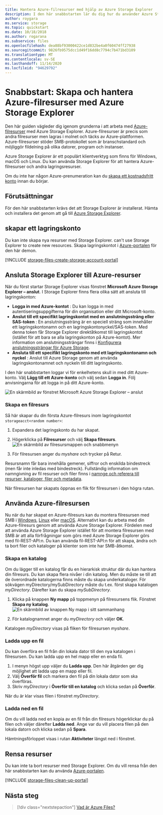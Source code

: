 ```yaml
---
title: Hantera Azure-filresurser med hjälp av Azure Storage Explorer
description: I den här snabbstarten lär du dig hur du använder Azure Storage Explorer till att hantera Azure Files.
author: roygara
ms.service: storage
ms.topic: quickstart
ms.date: 10/18/2018
ms.author: rogarana
ms.subservice: files
ms.openlocfilehash: dea88bf93000422ce1d832be4a0f60474ff27938
ms.sourcegitcommit: 9826fb9575dcc1d49f16dd8c7794c7b471bd3109
ms.translationtype: MT
ms.contentlocale: sv-SE
ms.lasthandoff: 11/14/2020
ms.locfileid: "94629792"
---
```

# <a name="quickstart-create-and-manage-azure-file-shares-with-azure-storage-explorer"></a>Snabbstart: Skapa och hantera Azure-filresurser med Azure Storage Explorer
Den här guiden vägleder dig igenom grunderna i att arbeta med [Azure-filresurser](storage-files-introduction.md) med Azure Storage Explorer. Azure-filresurser är precis som andra filresurser men lagras i molnet och täcks av Azure-plattformen. Azure-filresurser stöder SMB-protokollet som är branschstandard och möjliggör fildelning på olika datorer, program och instanser. 

Azure Storage Explorer är ett populärt klientverktyg som finns för Windows, macOS och Linux. Du kan använda Storage Explorer för att hantera Azure-filresurser och andra lagringsresurser.

Om du inte har någon Azure-prenumeration kan du [skapa ett kostnadsfritt konto](https://azure.microsoft.com/free/?WT.mc_id=A261C142F) innan du börjar.

## <a name="prerequisites"></a>Förutsättningar
För den här snabbstarten krävs det att Storage Explorer är installerat. Hämta och installera det genom att gå till [Azure Storage Explorer](https://azure.microsoft.com/features/storage-explorer/).

## <a name="create-a-storage-account"></a>skapar ett lagringskonto
Du kan inte skapa nya resurser med Storage Explorer. can't use Storage Explorer to create new resources. Skapa lagringskontot i [Azure-portalen](https://portal.azure.com/) för den här demon. 

[!INCLUDE [storage-files-create-storage-account-portal](../../../includes/storage-files-create-storage-account-portal.md)]

## <a name="connect-storage-explorer-to-azure-resources"></a>Ansluta Storage Explorer till Azure-resurser
När du först startar Storage Explorer visas fönstret **Microsoft Azure Storage Explorer – anslut**. I Storage Explorer finns flera olika sätt att ansluta till lagringskonton: 

- **Logga in med Azure-kontot** : Du kan logga in med autentiseringsuppgifterna för din organisation eller ditt Microsoft-konto. 
- **Anslut till ett specifikt lagringskontot med en anslutningssträng eller SAS-token** : En anslutningssträng är en speciell sträng som innehåller ett lagringskontonamn och en lagringskontonyckel/SAS-token. Med denna token får Storage Explorer direktåtkomst till lagringskontot (istället för att bara se alla lagringskonton på Azure-kontot). Mer information om anslutningssträngar finns i [Konfigurera anslutningssträngar för Azure Storage](../common/storage-configure-connection-string.md?toc=%2fazure%2fstorage%2ffiles%2ftoc.json).
- **Ansluta till ett specifikt lagringskonto med ett lagringskontonamn och nyckel** : Anslut till Azure Storage genom att använda lagringskontonamnet och nyckeln till ditt lagringskonto.

I den här snabbstarten loggar vi för enkelhetens skull in med ditt Azure-konto. Välj **Lägg till ett Azure-konto** och välj sedan **Logga in**. Följ anvisningarna för att logga in på ditt Azure-konto.

![En skärmbild av fönstret Microsoft Azure Storage Explorer – anslut](./media/storage-how-to-use-files-storage-explorer/connect-to-azure-storage-1.png)

### <a name="create-a-file-share"></a>Skapa en filresurs
Så här skapar du din första Azure-filresurs inom lagringskontot `storageacct<random number>`:

1. Expandera det lagringskonto du har skapat.
2. Högerklicka på **Filresurser** och välj **Skapa filresurs**.  
    ![En skärmbild av filresursmappen och snabbmenyn](media/storage-how-to-use-files-storage-explorer/create-file-share-1.png)

3. För filresursen anger du *myshare* och trycker på Retur.

Resursnamn får bara innehålla gemener, siffror och enskilda bindestreck (men får inte inledas med bindestreck). Fullständig information om namngivning av fil resurser och filer finns i [namnge och referera till resurser, kataloger, filer och metadata](/rest/api/storageservices/Naming-and-Referencing-Shares--Directories--Files--and-Metadata).

När filresursen har skapats öppnas en flik för filresursen i den högra rutan. 

## <a name="use-your-azure-file-share"></a>Använda Azure-filresursen
Nu när du har skapat en Azure-filresurs kan du montera filresursen med SMB i [Windows](storage-how-to-use-files-windows.md), [Linux](storage-how-to-use-files-linux.md) eller [macOS](storage-how-to-use-files-mac.md). Alternativt kan du arbeta med din Azure-filresurs genom att använda Azure Storage Explorer. Fördelen med att använda Azure Storage Explorer istället för att montera filresursen med SMB är att alla förfrågningar som görs med Azure Storage Explorer görs med fil-REST-API:n. Du kan använda fil-REST-API:n för att skapa, ändra och ta bort filer och kataloger på klienter som inte har SMB-åtkomst.

### <a name="create-a-directory"></a>Skapa en katalog
Om du lägger till en katalog får du en hierarkisk struktur där du kan hantera din filresurs. Du kan skapa flera nivåer i din katalog. Men du måste se till att de överordnade katalogerna finns måste du skapa underkataloger. För sökvägen myDirectory/mySubDirectory måste du t.ex. först skapa katalogen *myDirectory*. Därefter kan du skapa *mySubDirectory*. 

1. Klicka på knappen **Ny mapp** på toppmenyn på filresursens flik. Fönstret **Skapa ny katalog**.
    ![En skärmbild av knappen Ny mapp i sitt sammanhang](media/storage-how-to-use-files-storage-explorer/create-directory-1.png)

2. För katalognamnet anger du *myDirectory* och väljer **OK**. 

Katalogen *myDirectory* visas på fliken för filresursen *myshare*.

### <a name="upload-a-file"></a>Ladda upp en fil 
Du kan överföra en fil från din lokala dator till den nya katalogen i filresursen. Du kan ladda upp en hel mapp eller en enda fil.

1. I menyn högst upp väljer du **Ladda upp**. Den här åtgärden ger dig möjlighet att ladda upp en mapp eller fil.
2. Välj **Överför fil** och markera den fil på din lokala dator som ska överföras.
3. Skriv *myDirectory* i **Överför till en katalog** och klicka sedan på **Överför**. 

När du är klar visas filen i fönstret *myDirectory*.

### <a name="download-a-file"></a>Ladda ned en fil
Om du vill ladda ned en kopia av en fil från din filresurs högerklickar du på filen och väljer därefter **Ladda ned**. Ange var du vill placera filen på den lokala datorn och klicka sedan på **Spara**.

Hämtningsförloppet visas i rutan **Aktiviteter** längst ned i fönstret.

## <a name="clean-up-resources"></a>Rensa resurser
Du kan inte ta bort resurser med Storage Explorer. Om du vill rensa från den här snabbstarten kan du använda [Azure-portalen](https://portal.azure.com/). 

[!INCLUDE [storage-files-clean-up-portal](../../../includes/storage-files-clean-up-portal.md)]

## <a name="next-steps"></a>Nästa steg

> [!div class="nextstepaction"]
> [Vad är Azure Files?](storage-files-introduction.md)